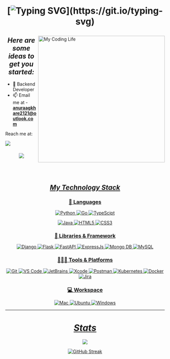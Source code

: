 <h1 align="center">

 
[![Typing SVG](https://readme-typing-svg.demolab.com?color=%2336BCF7&size=30&vCenter=true&width=500&lines=Hello%2C+I'm+Anuraag.+welcome!)](https://git.io/typing-svg)
 
</h1>

<img align="right" alt="My Coding Life" src="https://media.giphy.com/media/Ah3zHH7hvsSB2/giphy.gif" width="400" >
 
<h2 align = "center" ><i>Here are some ideas to get you started:</i></h2>
 
- 🌱 Backend Developer
- 📫 Email me at -  **anuraagkhare2121@outlook.com**
 
Reach me at: 

<a href="https://www.linkedin.com/in/anuraagkhare/">
		<img align="center alt="AnuraagKhare" src="https://img.shields.io/badge/LinkedIn-0077B5?style=for-the-badge&logo=linkedin&logoColor=white" />

<h3 align="center">
 
![](https://komarev.com/ghpvc/?username=slyFox1999&color=268F77&label=Profile+Views) 

</h3>

<div align = "center">


<!-- ![Top Langs](https://github-readme-stats.vercel.app/api/top-langs/?username=slyFox1999&show_icons=true&theme=tokyonight) -->

<br>

<br>

 
 <h2 align="center"><i>My Technology Stack</i></h2>

### 🚀 Languages

![Python](https://img.shields.io/badge/Python-FFD43B?style=for-the-badge&logo=python&logoColor=306998)
![Go](https://img.shields.io/badge/Golang-blue?style=for-the-badge&logo=Go&color=%23000000)
![TypeScipt](https://img.shields.io/badge/TypeScript-blue?style=for-the-badge&logo=typescript&labelColor=323330&color=323330)

<!-- 
![C](https://img.shields.io/badge/C-00599C?style=for-the-badge&logo=c&logoColor=white) 
![C++](https://img.shields.io/badge/C%2B%2B-00599C?style=for-the-badge&logo=c%2B%2B&logoColor=white)
![JavaScript](https://img.shields.io/badge/JavaScript-323330?style=for-the-badge&logo=javascript&logoColor=F7DF1E)
-->
![Java](https://img.shields.io/badge/Java-ED8B00?style=for-the-badge&logo=java&logoColor=white)
![HTML5](https://img.shields.io/badge/HTML5-E34F26?style=for-the-badge&logo=html5&logoColor=white)
![CSS3](https://img.shields.io/badge/CSS3-1572B6?style=for-the-badge&logo=css3&logoColor=white)

### 🧩 Libraries & Framework

![Django](https://img.shields.io/badge/Django-green?style=for-the-badge&logo=Django&color=%23045036)
![Flask](https://img.shields.io/badge/Flask-000?style=for-the-badge&logo=Flask&logoColor=white)
![FastAPI](https://img.shields.io/badge/FastAPI-blue?style=for-the-badge&logo=FastAPI&color=%23f2ffff)
![ExpressJs](https://img.shields.io/badge/Express.Js-grey?style=for-the-badge&logo=Express&labelColor=%234d4c4c&color=%234d4c4c)
![Mongo DB](https://img.shields.io/badge/Mongo%20DB-black?style=for-the-badge&logo=mongodb&logoColor=339933)
![MySQL](https://img.shields.io/badge/MySQL-white?style=for-the-badge&logo=mySql&logoColor=ffa500)
<!--
![OpenCV](https://img.shields.io/badge/OpenCV-27338e?style=for-the-badge&logo=OpenCV&logoColor=white)
-->

### 🧑🏻‍💻 Tools & Platforms

![Git](https://img.shields.io/badge/Git-F05032?style=for-the-badge&logo=git&logoColor=white)
![VS Code](https://img.shields.io/badge/Visual_Studio_Code-0078D4?style=for-the-badge&logo=visual%20studio%20code&logoColor=white)
![JetBrains](https://img.shields.io/badge/JetBrains-grey?style=for-the-badge&logo=JetBrains&labelColor=%234d4c4c&color=%234d4c4c)
![Xcode](https://img.shields.io/badge/Xcode-black?style=for-the-badge&logo=Xcode&labelColor=black)
![Postman](https://img.shields.io/badge/Postman-FF6C37?style=for-the-badge&logo=Postman&logoColor=white)
![Kubernetes](https://img.shields.io/badge/kubernetes-326ce5.svg?&style=for-the-badge&logo=kubernetes&logoColor=white)
![Docker](https://img.shields.io/badge/Docker-blue?style=for-the-badge&logo=Docker&color=%23ffffff)
![Jira](https://img.shields.io/badge/Jira-blue?style=for-the-badge&logo=Jira)

### 💻 Workspace

![Mac](https://img.shields.io/badge/MacOS-000000?style=for-the-badge&logo=Apple&logoColor=white)
![Ubuntu](https://img.shields.io/badge/Ubuntu-E95420?style=for-the-badge&logo=ubuntu&logoColor=white)
![Windows](https://img.shields.io/badge/Windows-0078D6?style=for-the-badge&logo=windows&logoColor=white)

<hr>
 
 <h1><i>Stats</i></h1>

<img src = "https://github-readme-stats.vercel.app/api?username=anuraag-khare&&show_icons=true&title_color=ffffff&icon_color=bb2acf&text_color=daf7dc&bg_color=1A1B29">
 
[![GitHub Streak](https://github-readme-streak-stats.herokuapp.com/?user=anuraag-khare&theme=tokyonight)](https://git.io/streak-stats)

 
</div>


